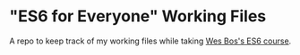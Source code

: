 # "ES6 for Everyone" Working Files

A repo to keep track of my working files while taking [Wes Bos's ES6 course](https://wesbos.com/es6-for-everyone/).